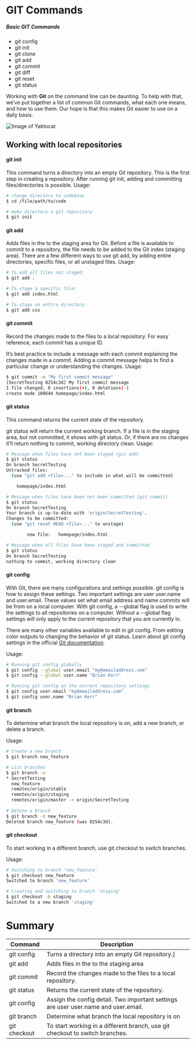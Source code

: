 # GIT Commands
##### Basic GIT Commands
* git config
* git init
* git clone
* git add
* git commit
* git diff
* git reset
* git status

Working with **Git** on the command line can be daunting. To help with that, we’ve put together a list of common Git commands, what each one means, and how to use them. Our hope is that this makes Git easier to use on a daily basis.

![Image of Yaktocat](https://miro.medium.com/max/700/1*y7D5jICmjzvxZP6z-5EtDg.png)

## Working with local repositories
#### git init
This command turns a directory into an empty Git repository. This is the first step in creating a repository. After running git init, adding and committing files/directories is possible.
Usage:
```sh
# change directory to codebase
$ cd /file/path/to/code

# make directory a git repository
$ git init
```

#### git add
Adds files in the to the staging area for Git. Before a file is available to commit to a repository, the file needs to be added to the Git index (staging area). There are a few different ways to use git add, by adding entire directories, specific files, or all unstaged files.
Usage:
```sh
# To add all files not staged:
$ git add .

# To stage a specific file:
$ git add index.html

# To stage an entire directory:
$ git add css
```
#### git commit
Record the changes made to the files to a local repository. For easy reference, each commit has a unique ID.

It’s best practice to include a message with each commit explaining the changes made in a commit. Adding a commit message helps to find a particular change or understanding the changes.
Usage:
```sh
$ git commit -m "My first commit message"
[SecretTesting 0254c3d] My first commit message
1 file changed, 0 insertions(+), 0 deletions(-)
create mode 100644 homepage/index.html
```
#### git status
This command returns the current state of the repository.

git status will return the current working branch. If a file is in the staging area, but not committed, it shows with git status. Or, if there are no changes it’ll return nothing to commit, working directory clean.
Usage:
```sh
# Message when files have not been staged (git add)
$ git status
On branch SecretTesting
Untracked files:
  (use "git add <file>..." to include in what will be committed)

  	homepage/index.html

# Message when files have been not been committed (git commit)
$ git status
On branch SecretTesting
Your branch is up-to-date with 'origin/SecretTesting'.
Changes to be committed:
  (use "git reset HEAD <file>..." to unstage)

        new file:   homepage/index.html

# Message when all files have been staged and committed 
$ git status
On branch SecretTesting
nothing to commit, working directory clean
```

#### git config

With Git, there are many configurations and settings possible. git config is how to assign these settings. Two important settings are user user.name and user.email. These values set what email address and name commits will be from on a local computer. With git config, a --global flag is used to write the settings to all repositories on a computer. Without a --global flag settings will only apply to the current repository that you are currently in.

There are many other variables available to edit in git config. From editing color outputs to changing the behavior of git status. Learn about git config settings in the official [Git documentation](https://git-scm.com/docs/git-config).

Usage:

```sh
# Running git config globally
$ git config --global user.email "my@emailaddress.com"
$ git config --global user.name "Brian Kerr"

# Running git config on the current repository settings
$ git config user.email "my@emailaddress.com"
$ git config user.name "Brian Kerr"
```

#### git branch

To determine what branch the local repository is on, add a new branch, or delete a branch.

Usage:

```sh
# Create a new branch
$ git branch new_feature

# List branches
$ git branch -a
* SecretTesting
  new_feature
  remotes/origin/stable
  remotes/origin/staging
  remotes/origin/master -> origin/SecretTesting
  
# Delete a branch
$ git branch -d new_feature
Deleted branch new_feature (was 0254c3d).
```

#### git checkout

To start working in a different branch, use git checkout to switch branches.

Usage:

```sh
# Switching to branch 'new_feature'
$ git checkout new_feature
Switched to branch 'new_feature'

# Creating and switching to branch 'staging'
$ git checkout -b staging
Switched to a new branch 'staging'
```

# Summary  

| Command | Description |
| ------ | ------ |
| git config | Turns a directory into an empty Git repository.] |
| git add | Adds files in the to the staging area |
| git commit | Record the changes made to the files to a local repository. |
| git status | Returns the current state of the repository. |
| git config | Assign the config detail. Two important settings are user user.name and user.email. |
| git branch | Determine what branch the local repository is on |
| git checkout | To start working in a different branch, use git checkout to switch branches. |



